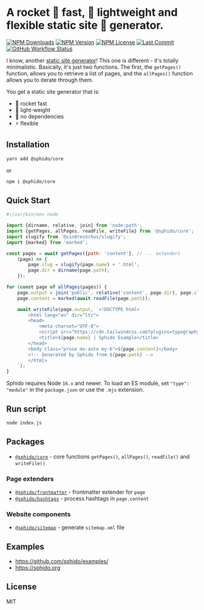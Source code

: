 # A rocket 🚀 fast, ️💭 lightweight and flexible static site 🤖 generator.

[![NPM Downloads](https://img.shields.io/npm/dm/@sphido/core?style=for-the-badge)](https://www.npmjs.com/package/@sphido/core)
[![NPM Version](https://img.shields.io/npm/v/@sphido/core?style=for-the-badge)](https://www.npmjs.com/package/@sphido/core)
[![NPM License](https://img.shields.io/npm/l/@sphido/core?style=for-the-badge)](https://github.com/sphido/sphido/blob/main/LICENSE)
[![Last Commit](https://img.shields.io/github/last-commit/sphido/sphido?style=for-the-badge)](https://github.com/sphido/sphido/commits/main)
[![GitHub Workflow Status](https://img.shields.io/github/actions/workflow/status/sphido/sphido/main.yml?style=for-the-badge)](https://github.com/sphido/sphido/actions)

I know, another [static site generator](https://github.com/collections/static-site-generators)! This one is different - it's totally minimalistic.
Basically, it's just two functions. The first, the `getPages()` function, allows you to retrieve a list of pages, and the `allPages()` function allows
you to iterate through them.

You get a static site generator that is:

- 🚀 rocket fast
- 💭️ light-weight
- 🤘 no dependencies
- ⚡️ flexible


## Installation

```bash
yarn add @sphido/core
```

or

```bash
npm i @sphido/core
```

## Quick Start

```javascript
#!/usr/bin/env node

import {dirname, relative, join} from 'node:path';
import {getPages, allPages, readFile, writeFile} from '@sphido/core';
import slugify from '@sindresorhus/slugify';
import {marked} from 'marked';

const pages = await getPages({path: 'content'}, // ... extenders
	(page) => {
		page.slug = slugify(page.name) + '.html';
		page.dir = dirname(page.path);
	});

for (const page of allPages(pages)) {
	page.output = join('public', relative('content', page.dir), page.slug);
	page.content = marked(await readFile(page.path));

	await writeFile(page.output, `<!DOCTYPE html>
		<html lang="en" dir="ltr">
		<head>
			<meta charset="UTF-8">
			<script src="https://cdn.tailwindcss.com?plugins=typography"></script>
			<title>${page.name} | Sphido Example</title>
		</head>
		<body class="prose mx-auto my-6">${page.content}</body>
		<!-- Generated by Sphido from ${page.path} -->
		</html>
	`);
}
```

Sphido requires Node `16.x` and newer. To load an ES module, set `"type": "module"` in the `package.json` or use the `.mjs` extension.

## Run script

```bash
node index.js
```

## Packages

* [`@sphido/core`](https://github.com/sphido/sphido/tree/main/packages/sphido-core) - core functions `getPages()`, `allPages()`, `readFile()` and `writeFile()`

### Page extenders

* [`@sphido/frontmatter`](https://github.com/sphido/sphido/tree/main/packages/sphido-frontmatter) - frontmatter extender for `page`
* [`@sphido/hashtags`](https://github.com/sphido/sphido/tree/main/packages/sphido-hashtags) - process hashtags in `page.content`

### Website components

* [`@sphido/sitemap`](https://github.com/sphido/sphido/tree/main/packages/sphido-sitemap) - generate `sitemap.xml` file

## Examples

* https://github.com/sphido/examples/
* https://sphido.org

## License

MIT